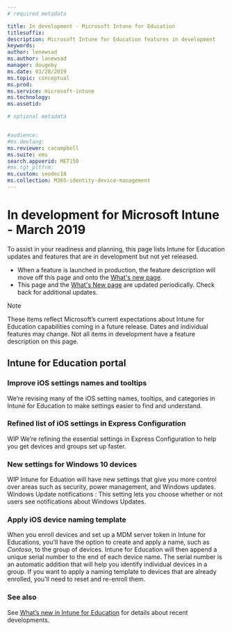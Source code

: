 ```yaml
---
# required metadata

title: In development - Microsoft Intune for Education
titlesuffix: 
description: Microsoft Intune for Education features in development
keywords:
author: lenewsad  
ms.author: lanewsad 
manager: dougeby
ms.date: 03/28/2019
ms.topic: conceptual
ms.prod:
ms.service: microsoft-intune
ms.technology:
ms.assetid: 

# optional metadata


#audience:
#ms.devlang:
ms.reviewer: cacampbell
ms.suite: ems
search.appverid: MET150
#ms.tgt_pltfrm:
ms.custom: seodec18
ms.collection: M365-identity-device-management
---
```


# In development for Microsoft Intune - March 2019

To assist in your readiness and planning, this page lists Intune for Education updates and features that are in development but not yet released. 

- When a feature is launched in production, the feature description will move off this page and onto the [What's new page](whats-new-in-edu.md).
- This page and the [What's New page](whats-new-in-edu.md) are updated periodically. Check back for additional updates.  

> [!Note]
> These items reflect Microsoft’s current expectations about Intune for Education capabilities coming in a future release. Dates and individual features may change. Not all items in development have a feature description on this page.  


<!--
## What's coming to Intune for Education portal  
## Notices
-->
 
## Intune for Education portal


<!-- 1904 start-->

### Improve iOS settings names and tooltips  
We’re revising many of the iOS setting names, tooltips, and categories in Intune for Education to make settings easier to find and understand. 

### Refined list of iOS settings in Express Configuration   
WIP We’re refining the essential settings in Express Configuration to help you get devices and groups set up faster. 

###  New settings for Windows 10 devices 
WIP Intune for Eduation will have new settings that give you more control over areas such as security, power management, and Windows updates. Windows Update notifications : This setting lets you choose whether or not users see notifications about Windows Updates.

### Apply iOS device naming template  
When you enroll devices and set up a MDM server token in Intune for Educations, you'll have the option to create and apply a name, such as *Contoso*, to the group of devices. Intune for Education will then append a unique serial number to the end of each device name. The serial number is an automatic addition that will help you identify individual devices in a group. If you want to apply a naming template to devices that are already enrolled, you'll need to reset and re-enroll them.  

### See also
See [What’s new in Intune for Education](whats-new.md) for details about recent developments.
